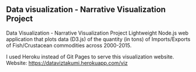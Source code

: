 ## Data visualization - Narrative Visualization Project

Data Visualization - Narrative Visualization Project Lightweight Node.js web application that plots data (D3.js) of the quantity (in tons) of Imports/Exports of Fish/Crustacean commodities across 2000-2015.

I used Heroku instead of Git Pages to serve this visualization website.
Website: https://dataviztakumi.herokuapp.com/viz
